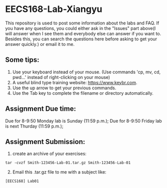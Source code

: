 # EECS168-Lab-Xiangyu
This repository is used to post some information about the labs and FAQ. If you have any questions, you could either ask in the "Issues" part above(I will answer when I see them and everybody else can answer if you want to. Besides this, you can search the questions here before asking to get your answer quickly.) or email it to me. 

## Some tips:
1. Use your keyboard instead of your mouse. (Use commands 'cp, mv, cd, pwd...' instead of right-clicking on your mouse)
2. A useful blind type training website: https://www.keybr.com. 
3. Use the up arrow to get your previous commands.
4. Use the Tab key to complete the filename or directory automatically.

## Assignment Due time:
Due for 8-9:50 Monday lab is Sunday (11:59 p.m.);
Due for 8-9:50 Friday lab is next Thurday (11:59 p.m.);

## Assignment Submission:
1. create an archive of your exercises:
```
tar -cvzf Smith-123456-Lab-01.tar.gz Smith-123456-Lab-01
```
2. Email this .tar.gz file to me with a subject like:
```
[EECS168] Lab01
```
